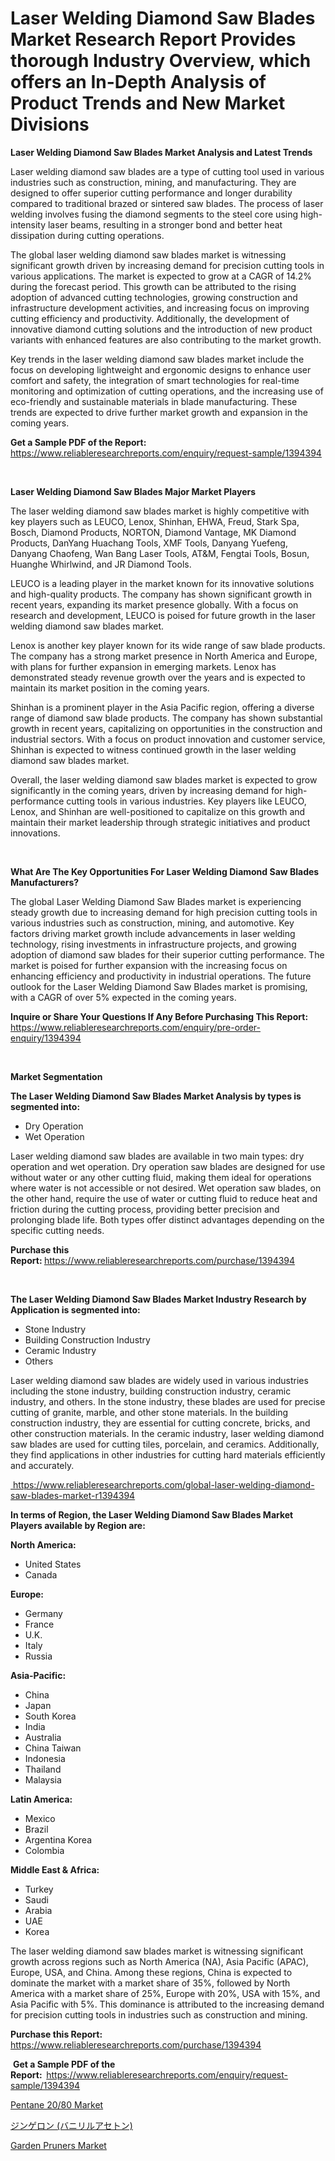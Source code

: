 <p><h1>Laser Welding Diamond Saw Blades Market Research Report Provides thorough Industry Overview, which offers an In-Depth Analysis of Product Trends and New Market Divisions</h1></p><p><strong>Laser Welding Diamond Saw Blades Market Analysis and Latest Trends</strong></p>
<p><p>Laser welding diamond saw blades are a type of cutting tool used in various industries such as construction, mining, and manufacturing. They are designed to offer superior cutting performance and longer durability compared to traditional brazed or sintered saw blades. The process of laser welding involves fusing the diamond segments to the steel core using high-intensity laser beams, resulting in a stronger bond and better heat dissipation during cutting operations.</p><p>The global laser welding diamond saw blades market is witnessing significant growth driven by increasing demand for precision cutting tools in various applications. The market is expected to grow at a CAGR of 14.2% during the forecast period. This growth can be attributed to the rising adoption of advanced cutting technologies, growing construction and infrastructure development activities, and increasing focus on improving cutting efficiency and productivity. Additionally, the development of innovative diamond cutting solutions and the introduction of new product variants with enhanced features are also contributing to the market growth.</p><p>Key trends in the laser welding diamond saw blades market include the focus on developing lightweight and ergonomic designs to enhance user comfort and safety, the integration of smart technologies for real-time monitoring and optimization of cutting operations, and the increasing use of eco-friendly and sustainable materials in blade manufacturing. These trends are expected to drive further market growth and expansion in the coming years.</p></p>
<p><strong>Get a Sample PDF of the Report:&nbsp;</strong> <a href="https://www.reliableresearchreports.com/enquiry/request-sample/1394394">https://www.reliableresearchreports.com/enquiry/request-sample/1394394</a></p>
<p>&nbsp;</p>
<p><strong>Laser Welding Diamond Saw Blades Major Market Players</strong></p>
<p><p>The laser welding diamond saw blades market is highly competitive with key players such as LEUCO, Lenox, Shinhan, EHWA, Freud, Stark Spa, Bosch, Diamond Products, NORTON, Diamond Vantage, MK Diamond Products, DanYang Huachang Tools, XMF Tools, Danyang Yuefeng, Danyang Chaofeng, Wan Bang Laser Tools, AT&M, Fengtai Tools, Bosun, Huanghe Whirlwind, and JR Diamond Tools.</p><p>LEUCO is a leading player in the market known for its innovative solutions and high-quality products. The company has shown significant growth in recent years, expanding its market presence globally. With a focus on research and development, LEUCO is poised for future growth in the laser welding diamond saw blades market.</p><p>Lenox is another key player known for its wide range of saw blade products. The company has a strong market presence in North America and Europe, with plans for further expansion in emerging markets. Lenox has demonstrated steady revenue growth over the years and is expected to maintain its market position in the coming years.</p><p>Shinhan is a prominent player in the Asia Pacific region, offering a diverse range of diamond saw blade products. The company has shown substantial growth in recent years, capitalizing on opportunities in the construction and industrial sectors. With a focus on product innovation and customer service, Shinhan is expected to witness continued growth in the laser welding diamond saw blades market.</p><p>Overall, the laser welding diamond saw blades market is expected to grow significantly in the coming years, driven by increasing demand for high-performance cutting tools in various industries. Key players like LEUCO, Lenox, and Shinhan are well-positioned to capitalize on this growth and maintain their market leadership through strategic initiatives and product innovations.</p></p>
<p>&nbsp;</p>
<p><strong>What Are The Key Opportunities For Laser Welding Diamond Saw Blades Manufacturers?</strong></p>
<p><p>The global Laser Welding Diamond Saw Blades market is experiencing steady growth due to increasing demand for high precision cutting tools in various industries such as construction, mining, and automotive. Key factors driving market growth include advancements in laser welding technology, rising investments in infrastructure projects, and growing adoption of diamond saw blades for their superior cutting performance. The market is poised for further expansion with the increasing focus on enhancing efficiency and productivity in industrial operations. The future outlook for the Laser Welding Diamond Saw Blades market is promising, with a CAGR of over 5% expected in the coming years.</p></p>
<p><strong>Inquire or Share Your Questions If Any Before Purchasing This Report:</strong> <a href="https://www.reliableresearchreports.com/enquiry/pre-order-enquiry/1394394">https://www.reliableresearchreports.com/enquiry/pre-order-enquiry/1394394</a></p>
<p>&nbsp;</p>
<p><strong>Market Segmentation</strong></p>
<p><strong>The Laser Welding Diamond Saw Blades Market Analysis by types is segmented into:</strong></p>
<p><ul><li>Dry Operation</li><li>Wet Operation</li></ul></p>
<p><p>Laser welding diamond saw blades are available in two main types: dry operation and wet operation. Dry operation saw blades are designed for use without water or any other cutting fluid, making them ideal for operations where water is not accessible or not desired. Wet operation saw blades, on the other hand, require the use of water or cutting fluid to reduce heat and friction during the cutting process, providing better precision and prolonging blade life. Both types offer distinct advantages depending on the specific cutting needs.</p></p>
<p><strong>Purchase this Report:&nbsp;</strong><a href="https://www.reliableresearchreports.com/purchase/1394394">https://www.reliableresearchreports.com/purchase/1394394</a></p>
<p>&nbsp;</p>
<p><strong>The Laser Welding Diamond Saw Blades Market Industry Research by Application is segmented into:</strong></p>
<p><ul><li>Stone Industry</li><li>Building Construction Industry</li><li>Ceramic Industry</li><li>Others</li></ul></p>
<p><p>Laser welding diamond saw blades are widely used in various industries including the stone industry, building construction industry, ceramic industry, and others. In the stone industry, these blades are used for precise cutting of granite, marble, and other stone materials. In the building construction industry, they are essential for cutting concrete, bricks, and other construction materials. In the ceramic industry, laser welding diamond saw blades are used for cutting tiles, porcelain, and ceramics. Additionally, they find applications in other industries for cutting hard materials efficiently and accurately.</p></p>
<p><a href="https://www.reliableresearchreports.com/global-laser-welding-diamond-saw-blades-market-r1394394">&nbsp;https://www.reliableresearchreports.com/global-laser-welding-diamond-saw-blades-market-r1394394</a></p>
<p><strong>In terms of Region, the Laser Welding Diamond Saw Blades Market Players available by Region are:</strong></p>
<p>
    <p> <strong> North America: </strong>
        <ul>
            <li>United States</li>
            <li>Canada</li>
        </ul>
        </p> 
    <p> <strong> Europe: </strong>
        <ul>
            <li>Germany</li>
            <li>France</li>
            <li>U.K.</li>
            <li>Italy</li>
            <li>Russia</li>
        </ul>
        </p> 
    <p> <strong> Asia-Pacific: </strong>
        <ul>
            <li>China</li>
            <li>Japan</li>
            <li>South Korea</li>
            <li>India</li>
            <li>Australia</li>
            <li>China Taiwan</li>
            <li>Indonesia</li>
            <li>Thailand</li>
            <li>Malaysia</li>
        </ul>
        </p> 
    <p> <strong> Latin America: </strong>
        <ul>
            <li>Mexico</li>
            <li>Brazil</li>
            <li>Argentina Korea</li>
            <li>Colombia</li>
        </ul>
        </p> 
    <p> <strong> Middle East & Africa: </strong>
        <ul>
            <li>Turkey</li>
            <li>Saudi</li>
            <li>Arabia</li>
            <li>UAE</li>
            <li>Korea</li>
        </ul>
    </p>
    </p>
<p><p>The laser welding diamond saw blades market is witnessing significant growth across regions such as North America (NA), Asia Pacific (APAC), Europe, USA, and China. Among these regions, China is expected to dominate the market with a market share of 35%, followed by North America with a market share of 25%, Europe with 20%, USA with 15%, and Asia Pacific with 5%. This dominance is attributed to the increasing demand for precision cutting tools in industries such as construction and mining.</p></p>
<p><strong>Purchase this Report: </strong><a href="https://www.reliableresearchreports.com/purchase/1394394">https://www.reliableresearchreports.com/purchase/1394394</a></p>
<p>&nbsp;<strong>Get a Sample PDF of the Report:&nbsp;&nbsp;</strong><a href="https://www.reliableresearchreports.com/enquiry/request-sample/1394394">https://www.reliableresearchreports.com/enquiry/request-sample/1394394</a></p>
<p><strong></strong></p>
<p><p><a href="https://github.com/ZackaryHalvorson2023/Market-Research-Report-List-1/blob/main/pentane-2080-market.md">Pentane 20/80 Market</a></p><p><a href="https://github.com/RudySimonis2023/Market-Research-Report-List-1/blob/main/649684489761.md">ジンゲロン (バニリルアセトン)</a></p><p><a href="https://view.publitas.com/reportprime-1/garden-pruners-market-size-market-outlook-and-market-forecast-2024-to-2031/">Garden Pruners Market</a></p></p>
